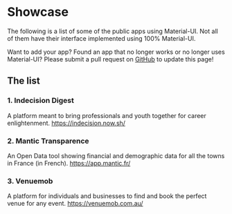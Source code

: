 # Showcase

The following is a list of some of the public apps using Material-UI. Not all of them have their interface implemented using 100% Material-UI.

Want to add your app? Found an app that no longer works or no longer uses Material-UI? Please submit a pull request on [GitHub](https://github.com/mui-org/material-ui) to update this page!

## The list

### 1. Indecision Digest
 A platform meant to bring professionals and youth together for career enlightenment.
 https://indecision.now.sh/

### 2. Mantic Transparence
 An Open Data tool showing financial and demographic data for all the towns in France (in French).
 https://app.mantic.fr/

### 3. Venuemob
 A platform for individuals and businesses to find and book the perfect venue for any event.
 https://venuemob.com.au/
